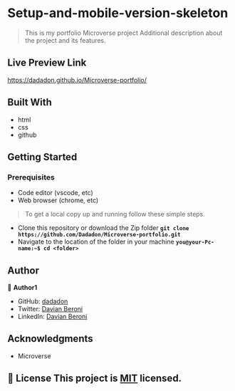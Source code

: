 # Setup-and-mobile-version-skeleton

> This is my portfolio Microverse project
Additional description about the project and its features.

## Live Preview Link
https://dadadon.github.io/Microverse-portfolio/

## Built With

- html
- css
- github

## Getting Started

### Prerequisites
 - Code editor (vscode, etc)
 - Web browser (chrome, etc)

>To get a local copy up and running follow these simple steps.
 - Clone this repository or download the Zip folder
    **``git clone https://github.com/Dadadon/Microverse-portfolio.git``**
 - Navigate to the location of the folder in your machine
    **``you@your-Pc-name:~$ cd <folder>``**
 

## Author
👤 **Author1**

- GitHub: [dadadon](https://github.com/dadadon)
- Twitter: [Davian Beroni](https://twitter.com/davianberoni)
- LinkedIn: [Davian Beroni](https://www.linkedin.com/in/davian-beroni-502351b7/)

## Acknowledgments

- Microverse

## 📝 License This project is [MIT](./MIT.md) licensed.
